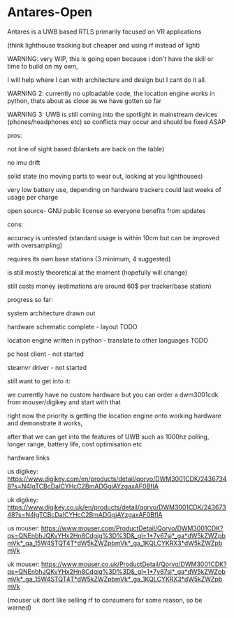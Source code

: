 # Antares-Open
Antares is a UWB based RTLS primarily focused on VR applications

(think lighthouse tracking but cheaper and using rf instead of light)


WARNING: very WIP, this is going open because i don't have the skill or time to build on my own,

I will help where I can with architecture and design but I cant do it all.


WARNING 2: currently no uploadable code, the location engine works in python, thats about as close as we have gotten so far


WARNING 3: UWB is still coming into the spotlight in mainstream devices (phones/headphones etc) so conflicts may occur and should be fixed ASAP


pros:

not line of sight based (blankets are back on the table)

no imu drift

solid state (no moving parts to wear out, looking at you lighthouses)

very low battery use, depending on hardware trackers could last weeks of usage per charge

open source- GNU public license so everyone benefits from updates


cons:

accuracy is untested (standard usage is within 10cm but can be improved with oversampling)

requires its own base stations (3 minimum, 4 suggested)

is still mostly theoretical at the moment (hopefully will change)

still costs money (estimations are around 60$ per tracker/base station)



progress so far:

system architecture drawn out

hardware schematic complete - layout TODO

location engine written in python - translate to other languages TODO

pc host client - not started

steamvr driver - not started


still want to get into it:

we currently have no custom hardware but you can order a dwm3001cdk from mouser/digikey and start with that

right now the priority is getting the location engine onto working hardware and demonstrate it works,

after that we can get into the features of UWB such as 1000hz polling, longer range, battery life, cost optimisation etc



hardware links

us digikey: https://www.digikey.com/en/products/detail/qorvo/DWM3001CDK/24367348?s=N4IgTCBcDaICYHcC2BmADGgjAYzgaxAF0BfIA

uk digikey: https://www.digikey.co.uk/en/products/detail/qorvo/DWM3001CDK/24367348?s=N4IgTCBcDaICYHcC2BmADGgjAYzgaxAF0BfIA



us mouser: https://www.mouser.com/ProductDetail/Qorvo/DWM3001CDK?qs=QNEnbhJQKvYHx2Hn8Cdgjg%3D%3D&_gl=1*7y67sj*_ga*dW5kZWZpbmVk*_ga_15W4STQT4T*dW5kZWZpbmVk*_ga_1KQLCYKRX3*dW5kZWZpbmVk

uk mouser: https://www.mouser.co.uk/ProductDetail/Qorvo/DWM3001CDK?qs=QNEnbhJQKvYHx2Hn8Cdgjg%3D%3D&_gl=1*7y67sj*_ga*dW5kZWZpbmVk*_ga_15W4STQT4T*dW5kZWZpbmVk*_ga_1KQLCYKRX3*dW5kZWZpbmVk

(mouser uk dont like selling rf to consumers for some reason, so be warned)
